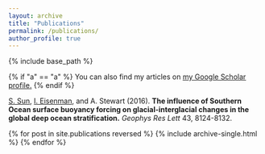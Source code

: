 ```yaml
---
layout: archive
title: "Publications"
permalink: /publications/
author_profile: true
---
```


{% include base_path %}

{% if "a" == "a" %}
  You can also find my articles on <u><a href="https://scholar.google.com/citations?user=IJMEC2EAAAAJ&hl=en">my Google Scholar profile</a>.</u>
{% endif %}

<p><u>S. Sun</u>, <u>I. Eisenman</u>, and A. Stewart (2016). 
<b>The influence of Southern Ocean surface buoyancy forcing on glacial-interglacial changes in the global deep ocean stratification.</b> 
<i>Geophys Res Lett</i> 43, 8124-8132.


{% for post in site.publications reversed %}
  {% include archive-single.html %}
{% endfor %}
